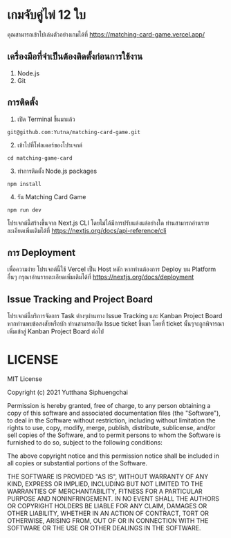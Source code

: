 # เกมจับคู่ไพ่ 12 ใบ

คุณสามารถเข้าไปเล่นตัวอย่างเกมได้ที่ https://matching-card-game.vercel.app/

## เครื่องมือที่จำเป็นต้องติดตั้งก่อนการใช้งาน
1. Node.js
2. Git

## การติดตั้ง
1. เปิด Terminal ขึ้นมาแล้ว
```shellscript
git@github.com:Yutna/matching-card-game.git
```

2. เข้าไปที่โฟลเดอร์ของโปรเจกต์
```shellscript
cd matching-game-card
```

3. ทำการติดตั้ง Node.js packages
```shellscript
npm install
```

4. รัน Matching Card Game
```shellscript
npm run dev
```

โปรเจกต์นี้สร้างขึ้นจาก Next.js CLI โดยไม่ได้มีการปรับแต่งแต่อย่างใด ท่านสามารถอ่านรายละเอียดเพิ่มเติมได้ที่ https://nextjs.org/docs/api-reference/cli

## การ Deployment
เพื่อความง่าย โปรเจกต์นี้ใช้ Vercel เป็น Host หลัก หากท่านต้องการ Deploy บน Platform อื่นๆ กรุณาอ่านรายละเอียดเพิ่มเติมได้ที่ https://nextjs.org/docs/deployment

## Issue Tracking and Project Board
โปรเจกต์นี้บริการจัดการ Task ต่างๆผ่านทาง Issue Tracking และ Kanban Project Board หากท่านพบข้อสงสัยหรือบัก ท่านสามารถเปิด Issue ticket ขึ้นมา โดยที่ ticket นั้นๆจะถูกพิจารณาเพิ่มเข้าสู่ Kanban Project Board ต่อไป

# LICENSE
MIT License

Copyright (c) 2021 Yutthana Siphuengchai

Permission is hereby granted, free of charge, to any person obtaining a copy of this software and associated documentation files (the "Software"), to deal in the Software without restriction, including without limitation the rights to use, copy, modify, merge, publish, distribute, sublicense, and/or sell copies of the Software, and to permit persons to whom the Software is furnished to do so, subject to the following conditions:

The above copyright notice and this permission notice shall be included in all copies or substantial portions of the Software.

THE SOFTWARE IS PROVIDED "AS IS", WITHOUT WARRANTY OF ANY KIND, EXPRESS OR IMPLIED, INCLUDING BUT NOT LIMITED TO THE WARRANTIES OF MERCHANTABILITY, FITNESS FOR A PARTICULAR PURPOSE AND NONINFRINGEMENT. IN NO EVENT SHALL THE AUTHORS OR COPYRIGHT HOLDERS BE LIABLE FOR ANY CLAIM, DAMAGES OR OTHER LIABILITY, WHETHER IN AN ACTION OF CONTRACT, TORT OR OTHERWISE, ARISING FROM, OUT OF OR IN CONNECTION WITH THE SOFTWARE OR THE USE OR OTHER DEALINGS IN THE SOFTWARE.

